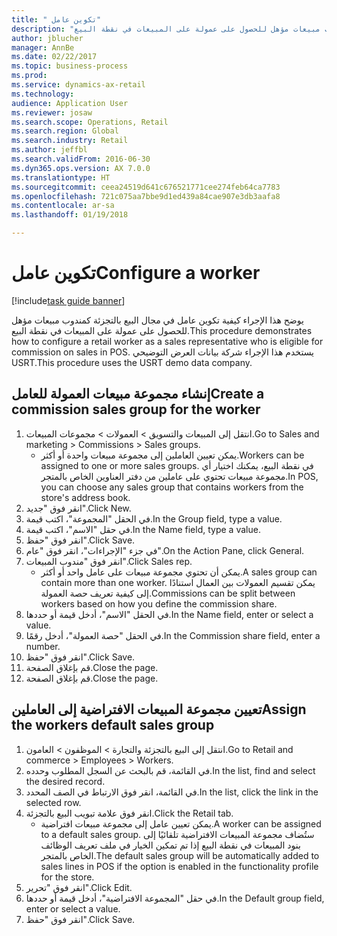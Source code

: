 ```yaml
--- 
title: " تكوين عامل"
description: "يوضح هذا الإجراء كيفية تكوين عامل في مجال البيع بالتجزئة كمندوب مبيعات مؤهل للحصول على عمولة على المبيعات في نقطة البيع."
author: jblucher
manager: AnnBe
ms.date: 02/22/2017
ms.topic: business-process
ms.prod: 
ms.service: dynamics-ax-retail
ms.technology: 
audience: Application User
ms.reviewer: josaw
ms.search.scope: Operations, Retail
ms.search.region: Global
ms.search.industry: Retail
ms.author: jeffbl
ms.search.validFrom: 2016-06-30
ms.dyn365.ops.version: AX 7.0.0
ms.translationtype: HT
ms.sourcegitcommit: ceea24519d641c676521771cee274feb64ca7783
ms.openlocfilehash: 721c075aa7bbe9d1ed439a84cae907e3db3aafa8
ms.contentlocale: ar-sa
ms.lasthandoff: 01/19/2018

---
```

# <a name="configure-a-worker"></a><span data-ttu-id="6ec93-103"> تكوين عامل</span><span class="sxs-lookup"><span data-stu-id="6ec93-103">Configure a worker</span></span>

[!include[task guide banner](../includes/task-guide-banner.md)]

<span data-ttu-id="6ec93-104">يوضح هذا الإجراء كيفية تكوين عامل في مجال البيع بالتجزئة كمندوب مبيعات مؤهل للحصول على عمولة على المبيعات في نقطة البيع.</span><span class="sxs-lookup"><span data-stu-id="6ec93-104">This procedure demonstrates how to configure a retail worker as a sales representative who is eligible for commission on sales in POS.</span></span> <span data-ttu-id="6ec93-105">يستخدم هذا الإجراء شركة بيانات العرض التوضيحي USRT.</span><span class="sxs-lookup"><span data-stu-id="6ec93-105">This procedure uses the USRT demo data company.</span></span>


## <a name="create-a-commission-sales-group-for-the-worker"></a><span data-ttu-id="6ec93-106">إنشاء مجموعة مبيعات العمولة‬ للعامل</span><span class="sxs-lookup"><span data-stu-id="6ec93-106">Create a commission sales group for the worker</span></span>
1. <span data-ttu-id="6ec93-107">انتقل إلى المبيعات والتسويق > العمولات > مجموعات المبيعات.</span><span class="sxs-lookup"><span data-stu-id="6ec93-107">Go to Sales and marketing > Commissions > Sales groups.</span></span>
    * <span data-ttu-id="6ec93-108">يمكن تعيين العاملين إلى مجموعة مبيعات واحدة أو أكثر.</span><span class="sxs-lookup"><span data-stu-id="6ec93-108">Workers can be assigned to one or more sales groups.</span></span> <span data-ttu-id="6ec93-109">في نقطة البيع، يمكنك اختيار أي مجموعة مبيعات تحتوي على عاملين من دفتر العناوين الخاص بالمتجر.</span><span class="sxs-lookup"><span data-stu-id="6ec93-109">In POS, you can choose any sales group that contains workers from the store's address book.</span></span>  
2. <span data-ttu-id="6ec93-110">انقر فوق "جديد".</span><span class="sxs-lookup"><span data-stu-id="6ec93-110">Click New.</span></span>
3. <span data-ttu-id="6ec93-111">في الحقل "المجموعة"، اكتب قيمة.</span><span class="sxs-lookup"><span data-stu-id="6ec93-111">In the Group field, type a value.</span></span>
4. <span data-ttu-id="6ec93-112">في حقل "الاسم"، اكتب قيمة.</span><span class="sxs-lookup"><span data-stu-id="6ec93-112">In the Name field, type a value.</span></span>
5. <span data-ttu-id="6ec93-113">انقر فوق "حفظ".</span><span class="sxs-lookup"><span data-stu-id="6ec93-113">Click Save.</span></span>
6. <span data-ttu-id="6ec93-114">في جزء "الإجراءات"، انقر فوق "عام".</span><span class="sxs-lookup"><span data-stu-id="6ec93-114">On the Action Pane, click General.</span></span>
7. <span data-ttu-id="6ec93-115">انقر فوق "مندوب المبيعات".</span><span class="sxs-lookup"><span data-stu-id="6ec93-115">Click Sales rep.</span></span>
    * <span data-ttu-id="6ec93-116">يمكن أن تحتوي مجموعة مبيعات على عامل واحد أو أكثر.</span><span class="sxs-lookup"><span data-stu-id="6ec93-116">A sales group can contain more than one worker.</span></span> <span data-ttu-id="6ec93-117">يمكن تقسيم العمولات‬ بين العمال استنادًا إلى كيفية تعريف حصة العمولة.</span><span class="sxs-lookup"><span data-stu-id="6ec93-117">Commissions can be split between workers based on how you define the commission share.</span></span>  
8. <span data-ttu-id="6ec93-118">في الحقل "الاسم"، أدخل قيمة أو حددها.</span><span class="sxs-lookup"><span data-stu-id="6ec93-118">In the Name field, enter or select a value.</span></span>
9. <span data-ttu-id="6ec93-119">في الحقل "حصة العمولة‬"، أدخل رقمًا.</span><span class="sxs-lookup"><span data-stu-id="6ec93-119">In the Commission share field, enter a number.</span></span>
10. <span data-ttu-id="6ec93-120">انقر فوق "حفظ".</span><span class="sxs-lookup"><span data-stu-id="6ec93-120">Click Save.</span></span>
11. <span data-ttu-id="6ec93-121">قم بإغلاق الصفحة.</span><span class="sxs-lookup"><span data-stu-id="6ec93-121">Close the page.</span></span>
12. <span data-ttu-id="6ec93-122">قم بإغلاق الصفحة.</span><span class="sxs-lookup"><span data-stu-id="6ec93-122">Close the page.</span></span>

## <a name="assign-the-workers-default-sales-group"></a><span data-ttu-id="6ec93-123">تعيين مجموعة المبيعات الافتراضية إلى العاملين</span><span class="sxs-lookup"><span data-stu-id="6ec93-123">Assign the workers default sales group</span></span>
1. <span data-ttu-id="6ec93-124">انتقل إلى البيع بالتجزئة والتجارة > الموظفون > العامون.</span><span class="sxs-lookup"><span data-stu-id="6ec93-124">Go to Retail and commerce > Employees > Workers.</span></span>
2. <span data-ttu-id="6ec93-125">في القائمة، قم بالبحث عن السجل المطلوب وحدده.</span><span class="sxs-lookup"><span data-stu-id="6ec93-125">In the list, find and select the desired record.</span></span>
3. <span data-ttu-id="6ec93-126">في القائمة، انقر فوق الارتباط في الصف المحدد.</span><span class="sxs-lookup"><span data-stu-id="6ec93-126">In the list, click the link in the selected row.</span></span>
4. <span data-ttu-id="6ec93-127">انقر فوق علامة تبويب البيع بالتجزئة.</span><span class="sxs-lookup"><span data-stu-id="6ec93-127">Click the Retail tab.</span></span>
    * <span data-ttu-id="6ec93-128">يمكن تعيين عامل إلى مجموعة مبيعات افتراضية.</span><span class="sxs-lookup"><span data-stu-id="6ec93-128">A worker can be assigned to a default sales group.</span></span> <span data-ttu-id="6ec93-129">ستُضاف مجموعة المبيعات الافتراضية تلقائيًا إلى بنود المبيعات في نقطة البيع إذا تم تمكين الخيار في ملف تعريف الوظائف الخاص بالمتجر.</span><span class="sxs-lookup"><span data-stu-id="6ec93-129">The default sales group will be automatically added to sales lines in POS if the option is enabled in the functionality profile for the store.</span></span>  
5. <span data-ttu-id="6ec93-130">انقر فوق "تحرير".</span><span class="sxs-lookup"><span data-stu-id="6ec93-130">Click Edit.</span></span>
6. <span data-ttu-id="6ec93-131">في حقل "المجموعة الافتراضية"، أدخل قيمة أو حددها.</span><span class="sxs-lookup"><span data-stu-id="6ec93-131">In the Default group field, enter or select a value.</span></span>
7. <span data-ttu-id="6ec93-132">انقر فوق "حفظ".</span><span class="sxs-lookup"><span data-stu-id="6ec93-132">Click Save.</span></span>


